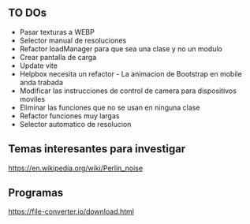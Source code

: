 ## TO DOs
- Pasar texturas a WEBP
- Selector manual de resoluciones
- Refactor loadManager para que sea una clase y no un modulo
- Crear pantalla de carga
- Update vite
- Helpbox necesita un refactor - La animacion de Bootstrap en mobile anda trabada
- Modificar las instrucciones de control de camera para dispositivos moviles
- Eliminar las funciones que no se usan en ninguna clase
- Refactor funciones muy largas
- Selector automatico de resolucion
## Temas interesantes para investigar
https://en.wikipedia.org/wiki/Perlin_noise

## Programas
https://file-converter.io/download.html

